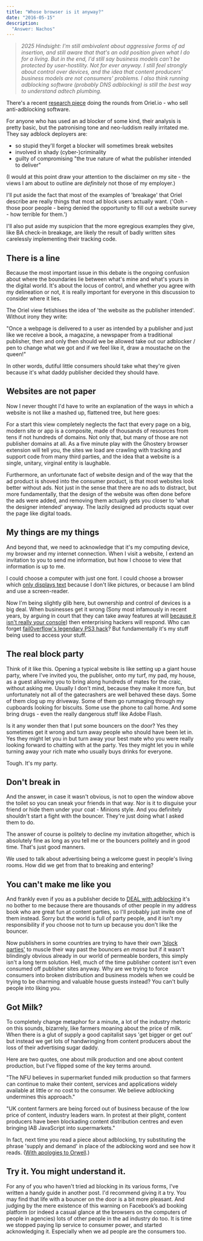 ```yaml
---
title: "Whose browser is it anyway?"
date: "2016-05-15"
description:
  "Answer: Nachos"
--- 
```


> _2025 Hindsight: I'm still ambivalent about aggressive forms of ad insertion, and still aware that that's an odd position given what I do for a living. But in the end, I'd still say business models can't be protected by user-hostility. Not for ever anyway. I still feel strongly about control over devices, and the idea that content producers' business models are not consumers' problems. I also think running adblocking software (probably DNS adblocking) is still the best way to understand adtech plumbing._

There's a recent [research piece](https://oriel.io/blog/adblocking-blocking-more-than-ads/) doing the rounds from Oriel.io - who sell anti-adblocking software. 

For anyone who has used an ad blocker of some kind, their analysis is pretty basic, but the patronising tone and neo-luddism really irritated me. They say adblock deployers are:

* so stupid they'll forget a blocker will sometimes break websites
* involved in shady (cyber-)criminality
* guilty of compromising "the true nature of what the publisher intended to deliver"

(I would at this point draw your attention to the disclaimer on  my site - the views I am about to outline are *definitely* not those of my employer.)

I'll put aside the fact that most of the examples of 'breakage' that Oriel describe are really things that most ad block users actually want. ('Ooh - those poor people - being denied the opportunity to fill out a website survey - how terrible for them.')

I'll also put aside my suspicion that the more egregious examples they give, like BA check-in breakage, are likely the result of badly written sites carelessly implementing their tracking code. 

## There is a line
Because the most important issue in this debate is the ongoing confusion about where the boundaries lie between what's mine and what's yours in the digital world. It's about the locus of control, and whether you agree with my delineation or not, it is really important for everyone in this discussion to consider where it lies. 

The Oriel view fetishises the idea of 'the website as the publisher intended'. Without irony they write:

"Once a webpage is delivered to a user as intended by a publisher and just like we receive a book, a magazine, a newspaper from a traditional publisher, then and only then should we be allowed take out our adblocker / pen to change what we got and if we feel like it, draw a moustache on the queen!"

In other words, dutiful little consumers should take what they're given because it's what daddy publisher decided they should have. 

## Websites are not paper
Now I never thought I'd have to write an explanation of the ways in which a website is not like a mashed up, flattened tree, but here goes:

For a start this view completely neglects the fact that every page on a big, modern site or app is a composite, made of thousands of resources from tens if not hundreds of domains. Not only that, but many of those are not publisher domains at all. As a five minute play with the Ghostery browser extension will tell you, the sites we load are crawling with tracking and support code from many third parties, and the idea that a website is a single, unitary, virginal entity is laughable. 

Furthermore, an unfortunate fact of website design and of the way that the ad product is shoved into the consumer product, is that most websites look better without ads. Not just in the sense that there are no ads to distract, but more fundamentally, that the design of the website was often done before the ads were added, and removing them actually gets you closer to 'what the designer intended' anyway. The lazily designed ad products squat over the page like digital toads. 

## My things are my things
And beyond that, we need to acknowledge that it's my computing device, my browser and my internet connection. When I visit a website, I extend an invitation to you to send me information, but how I choose to view that information is up to me. 

I could choose a computer with just one font. I could choose a browser which [only displays text](www.webbie.org.uk/webbrowser/) because I don't like pictures, or because I am blind and use a screen-reader. 

Now I'm being slightly glib here, but ownership and control of devices is a big deal. When businesses get it wrong (Sony most infamously in recent years, by arguing in court that they can take away features at will [because it isn't really your console](https://www.eff.org/deeplinks/2011/01/sony-v-hotz-sony-sends-dangerous-message)) then enterprising hackers will respond. Who can forget [fail0verflow's legendary PS3 hack](https://m.youtube.com/watch?v=PR9tFXz4Quc)? But fundamentally it's my stuff being used to access your stuff. 

## The real block party
Think of it like this. Opening a typical website is like setting up a giant house party, where I've invited you, the publisher, onto my turf, my pad, my house, as a guest allowing you to bring along hundreds of mates for the craic, without asking me. Usually I don't mind, because they make it more fun, but unfortunately not all of the gatecrashers are well behaved these days. Some of them clog up my driveway. Some of them go rummaging through my cupboards looking for biscuits. Some use the phone to call home. And some bring drugs - even the really dangerous stuff like Adobe Flash. 

Is it any wonder then that I put some bouncers on the door? Yes they sometimes get it wrong and turn away people who should have been let in. Yes they might let you in but turn away your best mate who you were really looking forward to chatting with at the party. Yes they might let you in while turning away your rich mate who usually buys drinks for everyone. 

Tough. It's my party. 

## Don't break in
And the answer, in case it wasn't obvious, is not to open the window above the toilet so you can sneak your friends in that way. Nor is it to disguise your friend or hide them under your coat - Minions style. And you definitely shouldn't start a fight with the bouncer. They're just doing what I asked them to do.

The answer of course is politely to decline my invitation altogether, which is absolutely fine as long as you tell me or the bouncers politely and in good time. That's just good manners. 

We used to talk about advertising being a welcome guest in people's living rooms. How did we get from that to breaking and entering? 

## You can't make me like you
And frankly even if you as a publisher decide to [DEAL with adblocking](http://www.iabeurope.eu/blog/a-deal-to-for-publishers-to-engage-users-on-ad-blocking/) it's no bother to me because there are thousands of other people in my address book who are great fun at content parties, so I'll probably just invite one of them instead. Sorry but the world is full of party people, and it isn't my responsibility if you choose not to turn up because you don't like the bouncer. 

Now publishers in some countries are trying to have their own ['block parties'](http://www.theregister.co.uk/2016/03/15/sweden_everybody_block_the_ad_blockers/) to muscle their way past the bouncers *en masse* but if it wasn't blindingly obvious already in our world of permeable borders, this simply isn't a long term solution. Hell, much of the time publisher content isn't even consumed off publisher sites anyway. Why are we trying to force consumers into broken distribution and business models when we could be trying to be charming and valuable house guests instead? You can't bully people into liking you. 

## Got Milk?
To completely change metaphor for a minute, a lot of the industry rhetoric on this sounds, bizarrely, like farmers moaning about the price of milk. When there is a glut of supply a good capitalist says 'get bigger or get out' but instead we get lots of handwringing from content producers about the loss of their advertising sugar daddy. 

Here are two quotes, one about milk production and one about content production, but I've flipped some of the key terms around. 

"The NFU believes in supermarket funded milk production so that farmers can continue to make their content, services and applications widely available at little or no cost to the consumer. We believe adblocking undermines this approach."

"UK content farmers are being forced out of business because of the low price of content, industry leaders warn. In protest at their plight, content producers have been blockading content distribution centres and even bringing IAB JavaScript into supermarkets."

In fact, next time you read a piece about adblocking, try substituting the phrase 'supply and demand' in place of the adblocking word and see how it reads. ([With apologies to Orwell](http://www.telelib.com/authors/O/OrwellGeorge/prose/KeepAspidistraFlying/index.html).)

## Try it. You might understand it.
For any of you who haven't tried ad blocking in its various forms, I've written a handy guide in another post. I'd recommend giving it a try. You may find that life with a bouncer on the door is a bit more pleasant. And judging by the mere existence of this warning on Facebook’s ad booking platform (or indeed a casual glance at the browsers on the computers of people in agencies) lots of other people in the ad industry do too. It is time we stopped paying lip service to consumer power, and started acknowledging it. Especially when we ad people are the consumers too. 